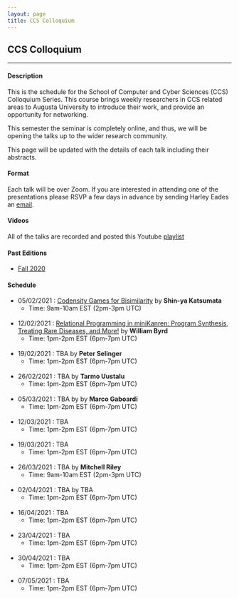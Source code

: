 ```yaml
---
layout: page
title: CCS Colloquium
---
```


CCS Colloquium
--------------
-------------------

#### Description

This is the schedule for the School of Computer and Cyber Sciences
(CCS) Colloquium Series.  This course brings weekly researchers in CCS
related areas to Augusta University to introduce their work, and
provide an opportunity for networking.

This semester the seminar is completely online, and thus, we will be
opening the talks up to the wider research community.

This page will be updated with the details of each talk including
their abstracts.

#### Format

Each talk will be over Zoom.  If you are interested in attending one
of the presentations please RSVP a few days in advance by sending
Harley Eades an <a href="mailto:harley.eades@gmail.com">email</a>.

#### Videos

All of the talks are recorded and posted this Youtube [playlist](https://youtube.com/playlist?list=PLTq59cBPOhWJbgRHkTpzMQgzv9IygtdKg ) 

#### Past Editions

- [Fall 2020](/past-colloquium/colloquium-Fall-2020.html) 


#### Schedule
  
- 05/02/2021 : [Codensity Games for Bisimilarity](colloquium_talks/Katsumata.html ) by __Shin-ya Katsumata__
  - Time: 9am-10am EST (2pm-3pm UTC)
<br><br>
- 12/02/2021 : [Relational Programming in miniKanren: Program Synthesis, Treating Rare Diseases, and More!](colloquium_talks/Byrd.html ) 
by __William Byrd__
  - Time: 1pm-2pm EST (6pm-7pm UTC)
<br><br>  
- 19/02/2021 : TBA by __Peter Selinger__
  - Time: 1pm-2pm EST (6pm-7pm UTC)
<br><br>  
- 26/02/2021 : TBA by __Tarmo Uustalu__
  - Time: 1pm-2pm EST (6pm-7pm UTC)
<br><br>  
- 05/03/2021 : TBA by by __Marco Gaboardi__
  - Time: 1pm-2pm EST (6pm-7pm UTC)
<br><br>  
- 12/03/2021 : TBA 
  - Time: 1pm-2pm EST (6pm-7pm UTC)
<br><br>  
- 19/03/2021 : TBA
  - Time: 1pm-2pm EST (6pm-7pm UTC)
<br><br>  
- 26/03/2021 : TBA by __Mitchell Riley__
  - Time: 9am-10am EST (2pm-3pm UTC)
<br><br>  
- 02/04/2021 : TBA by TBA
  - Time: 1pm-2pm EST (6pm-7pm UTC)
<br><br>  
- 16/04/2021 : TBA
  - Time: 1pm-2pm EST (6pm-7pm UTC)
<br><br>  
- 23/04/2021 : TBA
  - Time: 1pm-2pm EST (6pm-7pm UTC)
<br><br>  
- 30/04/2021 : TBA
  - Time: 1pm-2pm EST (6pm-7pm UTC)
<br><br>  
- 07/05/2021 : TBA
  - Time: 1pm-2pm EST (6pm-7pm UTC)



